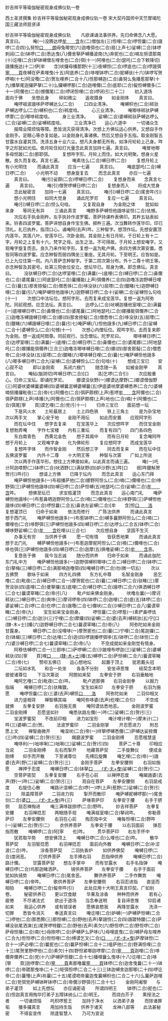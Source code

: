 妙吉祥平等瑜伽秘密观身成佛仪轨一卷


西土圣贤撰集
妙吉祥平等瑜伽秘密观身成佛仪轨一卷
宋大契丹国师中天竺摩竭陀国三藏法师慈贤译


妙吉祥平等瑜伽秘密观身成佛仪轨
　　凡欲课诵法事供养。先归命佛念八大愿。真言曰。
　　唵(一)没腾达啰[牟　　含](二合)左(二)僧伽左(三)怛哩(二合)啰怛曩(二合)誐啰(二合四)么努怛[口　　朗](二合五)母兔唧党(六)迦噜弭也(二合)扇(上声七)娑嚩(二合)钵啰刺闼(二合)钵啰(二合)悉达曳(八)儞舍拏萨嚩播波南(九)奔抳也(二合)喃左努谟那南(十)讫哩(二合)妒钵嚩僧左哩舍也(二合)弭(十一)阿哩也(二合)瑟吒(二合下敕降切)誐播施达(十二)伊[牟　　含]吠攞母播那野(十三)夜嚩怛(二合)啰底也(二合)啰誐弭[寧　　頁](十四)夜嚩在萨素哩曳(十五)阿底养(二合)哆哩钵啰(二合)抳嚩驮(十六)钵啰写贺啰喃(十七)阿没囕(二合)贺左哩养(二合十八)怛那嚩迦(二合)鼻努么兔播惹那拏(十九)播拏尾迦攞萨拏(二十)么攞嚩啰那(二合)迦哩儞(二合)底耶(二合)儗怛嚩儞多(二十一)阿儞也(二合)憾儞尾(二合)啰闭怛哩(二合)啰闭(引二十二)
　　初入道场　　面向于佛　　坐想此身
　　碎如微尘　　返收摄身　　如金刚体
　　真言曰。
　　唵啰祖波誐哆萨啰嚩达么(二合)
　　口四业清净。
　　唵嚩枳也(二合)秫驮萨嚩达啰么(二合)嚩枳也(二合)秫度唅。
　　心三业清净。
　　唵唧哆秫驮萨嚩啰摩(二合)唧哆秫度唅。
　　身三业清净。
　　娑嚩(二合)婆嚩秫驮萨嚩达啰么(二合)娑嚩(二合)娑嚩秫度唅。
　　三业清净已　　运心六道中
　　一切诸众生
　　报障业障烦恼等障。悉皆消灭获得清净。次想上方佛坛运心供养。又想自手作金刚手。足眼心等亦复如是。以金刚身礼事诸佛。然后又想自手五指。取金刚智五甘露水自灌其顶。洗涤五身十业六尘。想凡夫身都无所有。如净月轮轮上己身。吽字之形犹如光焰。依月轮住如灯光量念此真言加持七遍。真言曰。
　　唵冒地唧多母怛跛(二合)那耶弭。
　　复想吽字形。月轮上而住。如大光明聚。想身火星散。良久而复收。真言七遍。
　　唵素佉么(二合)嚩日啰(二合)
　　复想月轮上　　有小光明住
　　而诵此真言　　应当一七遍
　　真言曰。
　　唵底瑟吒(二合)嚩日啰(二合)
　　小光明不动　　想身旋复去
　　而念此真言　　亦应一七遍
　　真言曰。
　　唵(引)娑颇(二合)啰嚩日啰(二合)
　　复想身而来　　念真言七遍
　　真言曰。
　　唵(引)僧贺啰嚩日啰(二合)
　　复想身而入　　将成大觉身
　　念此秘密言　　加持一七遍
　　真言曰。
　　唵(引)嚩日啰(二合)尾舍吽(引)
　　想小光明住　　如同大觉身
　　诵此陀罗尼　　复应一七遍
　　真言曰。
　　唵(引)嚩日啰(二合)怛么句唅。
　　又复观自身　　为金刚之体
　　犹如如来身　　等同无有异
　　三诵此真言
　　唵野多萨嚩怛他誐哆娑怛(二合)佉憾。
　　次应右手执金刚杵。左手执铃作波罗蜜。菩萨持课杵表佛印。其杵五钴表如来。铃表四波罗蜜。菩萨谛想自身作宝生佛。掷杵三遍。次当舞转作莲华印。印已顶礼。礼已执杵。指顶口心。诵唵阿(去声)吽。三种智字。想顶作坛。先想安置顶内莲华。其莲八叶。安莲华已。次卧金刚。其金刚上有日月轮。于日轮上有十二字。月轮之上复有十六。梵字之母。出生之法。不可得故。于月轮上想安唵字。又观唵字旋复而去。良久乃来作轮字形。复想一返为毗卢佛。余四方佛次第安置。悉皆同等四波罗蜜。应念种智而居四隅坐三重座。无其月轮。下至明王。应皆如是。已上九位住第一院。内八菩萨念种智字。于第二院次第分布。外十二尊十明王等。亦念种智及其密号。处第三院依位安立。想坛毕已。观身为佛。即念佛坛。真言曰。
　　没驮嚩日啰(二合)达啰室哩(二合)满曩(一)底哩(二合)嚩日啰(二合二)鼻儞也(二合)婆尾曩(三)阿底瑟吒(二合)曩播能(上声)弭儞养(二合四)迦噜冻迦野嚩日哩(二合)曩(五)那舍捺儗(二合)僧悉体(二合)哆没驮(六)屈嘌(二合)鑁睹(七)迦野嚩日哩(二合)曩(引八)唵萨嚩怛他誐哆(九)迦野嚩日啰(二合十)娑嚩(二合)娑嚩怛么句唅(十一)
　　次想口中法坛位。想阿字形。去而复来成宝莲华。复想一返为阿弥陀。同前观想。应念法坛。真言曰。
　　达啰么(二合)吠嚩迦播他室哩(二合)满曩(一)底哩嚩日啰(二合)鼻儞也(二合)婆尾曩(二)阿地瑟吒(二合)娜播能弭儞养(二合三)迦噜冻嚩誐嚩日哩(二合)娜(四)那舍捺儗(二合)僧悉帝(二合)哆没驮(五)屈嘌(二合)鑁睹(六)嚩誐嚩日哩(二合)曩(引七)唵萨嚩(八)怛他誐多(九)嚩日啰(二合)娑嚩(二合十)婆嚩怛么(二合)句憾(十一)
　　次想心内僧坛位。观吽字形。去而复来即为金刚。想一返成阿閦尊。同前观行。当念僧坛。陀罗尼曰。
　　唧哆嚩日啰(二合)达啰室哩(二合)满曩(一)底哩(二合)嚩日啰(二合)鼻儞也(二合)婆尾娜(二)阿地瑟吒(二合)娜播能弭儞养(三合三)迦噜冻唧哆嚩日哩(二合)娜(四)那舍那儗(二合)僧悉帝(二合)哆没驮(五)屈嘌(二合)鑁睹(六)唧哆嚩日哩(二合)曩(七)唵萨嚩怛他誐多(八)唧多嚩日啰(二合九)娑嚩(二合)婆嚩怛么(二合)句唅(十)
　　想成三宝已　　安心寂不动
　　即以金刚索　　系闭六根门
　　随念随一系　　如被金刚甲
　　真言曰。
　　唵砧(胝阴切)吽嚩日啰(二合)[口　　洛]乞啰(二合引)
　　次应殷重心。归命三宝坛。即诵陀罗尼。
　　娜谟没驮野(一)娜谟达摩野(二)娜谟僧伽野(三)阿婆吠婆嚩曩婆嚩(四)婆嚩曩泥嚩婆嚩曩(五)伊底婆吠摩婆嚩悉养(二合六)婆嚩喃努播攞毗夜(二合)帝(七)阿儞也(二合)弭萨颇楞(上声)惹啰[牟　　含](二合八)阿儞也(二合)弭萨颇楞(上声)哆播(九)阿儞也(二合)弭萨颇楞(上声)地也(二合)喃(十)阿儞也(二合)弭尾[寧　　頁]谟乞哩(二合)党(引十一)
　　归命三宝已　　面前想一坛
　　下是风火水　　土轮最居上
　　土上四色铁　　铁上三角土
　　是为杂宝地　　次以两手叉
　　掌心安于地　　金刚不用坛
　　如此而安置　　应观阿字形
　　而在坛中住　　想字去复来
　　在宝莲华上　　次应想吽字
　　而住宝金刚　　复想勃弄唵
　　字作七宝楼　　内有三重坛
　　而复有四门　　四门各四色
　　东白南青色　　西黄北金色
　　想于其阁中　　而有日月轮
　　复念唵阿吽　　想于月轮上
　　又观唵字身　　化为佛轮形
　　复应想阿字　　而成宝莲华
　　复想吽字体　　而作智金刚
　　然后想三字　　同去而复来
　　而在坛中住　　五佛波罗蜜
　　内外十二尊　　十大明王等
　　种智与次第　　广如上所说
　　次以两手作莲华形。想往上方捧接如来。以此真言而诵三遍。
　　唵(一)吒计阿迦嗏野(二)钵啰(二合)吠洒野(三)满驮野(四)妒沙野(五)吽[口　　弱]吽鑁斛贺贺(引)吽(引)
　　想请上方佛　　已降于坛内
　　而念此真言　　运心东门拜
　　唵萨嚩怛他誐多(一)布祖播萨他(二合)娜野阿怛么(二合)喃(二)儞哩也(二合)哆野弭(三)萨嚩怛他誐哆(四)嚩日啰(二合)萨怛嚩(五)地瑟吒(二合)娑嚩(二合)[牟　　含](六)吽。
　　想佛至坛已　　求宝瓶灌顶
　　而念此真言　　运心南门礼
　　唵萨嚩怛他誐哆(一)布惹鼻晒迦野阿怛么(二合)喃(二)儞哩也(二合)哆野弭(三)萨嚩怛他誐哆(四)嚩日啰(二合)啰怛曩(二合五)鼻诜左娑嚩(二合)[牟　　含]怛[口　　洛](六)
　　复想灌顶已　　归命于如来
　　依法而修行　　广陈法供养
　　而诵此真言　　想于西门礼
　　唵萨嚩怛他誐多(一)布惹钵啰(二合)嚩多曩野阿怛么(二合)喃(二)儞哩也(二合)哆野弭(三)萨嚩怛他誐多(四)嚩日啰(二合)达啰么(二合五)钵啰(二合)嚩哆野娑嚩(二合)[牟　　含](六)纥哩以(三合七)
　　次应想自身　　坚固不生灭
　　办事无有穷　　当供养于佛
　　愿一切有情　　皆获悉地果
　　而诵此真言　　想于北门礼
　　嚩萨嚩怛他誐多(一)布惹迦摩抳阿怛么(二合)喃(二)儞哩也(二合)哆也弭(三)萨嚩怛他誐多(四)嚩日啰(二合)迦摩(五)俱噜娑嚩(二合)[牟　　含](六)恶。
　　复恳告于佛　　我今当志诚
　　随分而供养　　归命于如来
　　而诵此伽陀　　东门礼中方
　　唵萨嚩怛他誐多(一)迦野弭嚩枳唧哆(二合二)嚩日啰(二合)钵啰(二合)拏梅(三)嚩日啰(二合)满那喃迦噜弭(四)唵嚩日啰(二合)勿(微一切五)
　　次以五佛赞　　歌咏于如来
　　四方礼四佛　　东方礼中尊
　　名智金刚身
　　恶乞噜(二合)毗夜(二合)嚩日啰(二合一)摩贺抳也(二合)曩(二)嚩日啰(二合)驮睹(三)摩贺没驮(四)底哩(二合)曼拏攞(五)底哩(二合)嚩日啰(二合)誐啰(二合六)俱洒嚩日啰(二合七)曩谟窣睹(二合)帝(引八)
　　毗卢如来佛金刚身。
　　吠噜左曩(一)摩诃秫驮(二)嚩日啰(二合)爽哆(三)摩诃啰帝(四)钵啰(二合)迦哩(二合)底(五)钵啰(二合)婆娑嚩(二合)啰(二合)仡啰(二合)誐囕(二合七)儞吠(二合)沙嚩日啰(二合八)曩谟窣睹(二合)帝(九)
　　宝生如来宝金刚身。
　　啰怛曩(二合)啰惹(一)素俨鼻啰佉(二)嚩日啰(二合)迦沙(三)宁哩(二合)摩攞(四)娑嚩(二合)婆(去声)嚩秫驮(五)宁[口　　(隸-木+士)]播(六)迦野嚩日啰(二合七)曩谟窣睹(二合)帝(八)
　　阿弥陀如来金刚甘露身。
　　嚩日啰(二合)没哩哆(一)摩贺抳也(二合)曩(二)宁哩(二合)尾迦攞(二合)钵朅(三)嚩日啰(二合)达哩(二合)迦(四)啰誐播啰弭哆(五)钵啰(二合)钵怛(二合六)婆沙嚩日啰(二合七)曩谟窣睹(二合)帝(八)
　　不空成就如来金刚觉有情身。
　　阿穆佉嚩啰(二合一)三部哆(二)萨啰嚩(二合)沙跛哩布啰迦(三)娑嚩(二合)婆嚩秫驮(四)[寧　　頁]哩[口　　(隸-木+士)](二合)播(五)嚩啰(二合)萨怛嚩(二合六)曩谟窣睹(二合)帝(七)
　　赞呗五佛已　　运心想地坛
　　起置于顶上　　犹若戴头冠
　　二坛如水乳　　和合一处坐
　　各各不分别　　安坐谛思惟
　　结契念本明　　彼彼诸尊位
　　下当次第说
　　阿閦如来契　　左拳安于脐
　　右羽垂触地
　　唵阿乞噜(二合)毗夜(二合)吽。
　　毗卢遮那佛　　右羽金刚拳
　　以掘力指端
　　唵嚩日啰(二合)驮睹鑁。
　　宝生如来印　　左拳安于脐
　　右羽为施愿
　　唵啰怛曩(二合)三婆(去声)嚩怛[口　　洛](二合)
　　阿弥陀如来　　二羽仰相叉
　　进力竖相背　　禅智横其端
　　唵阿弥哆婆(去声)纥哩(二合引)
　　不空成就佛　　左拳复安脐
　　右羽施无畏
　　唵阿谟佉悉地恶。
　　金刚波罗蜜　　二羽金刚缚
　　忍愿竖如针
　　唵悉驮路左儞(一)吽(二)娑嚩(二合)贺(引三)
　　宝波罗蜜契　　不改前印相
　　进力如宝形
　　唵计哩计哩(一)摩末计(二)吽(三)婆嚩(二合)贺。
　　法波罗蜜印　　二羽金刚掌
　　开忍愿进力　　附忍愿上文
　　禅智曲微开
　　唵湿吠(二合)帝(一)绊拏啰嚩悉儞(二)萨嚩达娑捺儞(三)吽(四)娑嚩(二合)贺(引五)
　　羯磨波罗蜜　　二羽金刚缚
　　忍愿檀慧竖
　　唵哆利(一)咄哆唎(二)咄唎(三)娑嚩(二合)贺(引四)
　　菩萨二十尊　　印相应当说
　　二羽金刚缚　　左右而掣开
　　地藏菩萨契　　二手旋舞仪
　　便成金刚缚　　仰手而开散
　　下至诸尊位　　先缚后旋舞
　　唵乞哩(二合)帝(一)誐婆(去声)野(二)娑嚩(二合)贺(引三)
　　金刚手菩萨　　左拳安腰侧
　　右羽如施愿　　禅押于忍度
　　唵嚩日啰(二合)钵拏[口　　(尤-尢+曳)](一)娑嚩(二合)贺(引二)
　　空菩萨密契　　左拳复安腰
　　右手在心前　　以禅押忍度
　　唵朅誐婆(去声)野(一)吽(二)娑嚩(二合)贺(引三)
　　观自在菩萨　　左拳安腰侧
　　右羽屈戒度　　右旋住心散
　　唵路计湿嚩(二合)啰(一)啰(上声)惹野(二)娑嚩(二合)贺(引三)
　　除盖障菩萨　　二羽进力钩
　　掣开而散印
　　唵萨嚩抳嚩啰那(一)尾舍剑(二合)婆[口　　(尤-尢+曳)](二)吽(三)
　　萨埵菩萨印　　左拳安于腰
　　右手于脐侧　　屈忍禅掏进
　　唵三满哆跋捺啰(二合)野吽。
　　妙吉祥菩萨　　左拳复安腰
　　右羽禅捻忍　　两眼随手视
　　唵满祖室哩(二合)拏闼吽。
　　弥勒菩萨印　　左拳安腰侧
　　右羽在心前　　掏忍指中文
　　唵每怛哩(二合)野吽(一)娑嚩(二合)贺(引二)
　　衣供养菩萨　　左拳安于腰
　　以右羽面前　　弹忍指而散
　　唵嚩啰(二合)阿[寧　　也]吽。
　　贯华菩萨印　　右左手怀中
　　犹若取华势　　想安佛顶上
　　唵嚩日啰(二合)么哩也(二合)吽。
　　散华菩萨契　　左羽智捻愿
　　右羽禅捻忍　　面前向外散
　　唵嚩日啰(二合)补涩波(二合)吽。
　　涂香菩萨契　　二羽执香炉
　　如供养佛契
　　唵嚩日啰(二合)度闭恶。
　　灯供养菩萨　　左手捧右羽
　　忍指伸供养
　　唵嚩日啰(二合)路计儞。
　　甘露菩萨契　　想左手掌中
　　而有甘露水　　右手名指弹
　　唵嚩日啰(二合)坞那迦睹洒萨。
　　镜供养菩萨　　左拳安于腰
　　右手于面前　　犹如执镜势
　　唵嚩日啰(二合)尾舍恶。
　　舞供养菩萨　　二手作舞势
　　唵嚩日啰(二合)帝吽。
　　歌供养菩萨　　左拳安腰侧
　　右羽忍进指　　直竖而相拍
　　唵嚩日啰(二合)儗帝吽(引)
　　此处应用十大明王真言印契。广如别卷。
　　秘密供养已　　更以饮食献
　　华果及涂香　　种种而供养
　　若有心疲倦　　不尽诸法式
　　欲出于道场　　当念奉送明
　　复自谛思惟　　仰启诸如来
　　我运心供养　　或有错误者
　　愿佛哀愍我　　再降甘露水
　　洗涤一切罪　　悉皆令消灭
　　奉送真言曰
　　唵讫哩(二合)妒嚩(一)萨嚩萨怛嚩(二合二)啰他(二合)那悉腾(三)那怛嚩(二合)野他(去声)拏誐怛(二合四)誐蹉特鑁(二合)萨嚩没驮尾洒演(五)尾贺啰特鑁(二合)野他(去声)素欠(六)野怛啰(二合)野怛啰(二合)萨母怛播(二合)南(七)母捺啰(二合)萨嚩萨么萨哆(八)母哩底曳(二合)嚩萨母左哩养(二合九)怛怛啰(二合)怛怛哩(二合)缚谟乞叉(二合)[口　　(尤-尢+曳)](十)萨摩钵怛(二合十一)萨必哩(二合)曩抳也(二合)曩萨怛嚩(二合十二)嗢萨他(二合)野满怛哩(二合十三)尾贺里野啰他(二合)素欠(十四)野怛紧唧迦啰摩(二合)[寧　　頁](十五)迦哩(二合)哆儞奔儞养(二合)党(十六)萨嚩萨怛鑁(二合十七)播哩曩么曳哆(十八)讫哩(二合)哆[寧　　頁]迦啰摩(二合)[寧　　頁](十九)素那噜曩[寧　　頁](二十)钵啰(二合)迦舍曳曩(二十一)钵啰(二合)帝蹉那曳哆(二十二)矩弭怛啰(二合二十三)三钵迦嚩舍迦那唧(二十四)啰讫帝(二合)曩懵(上声)祢曩(二十五)尾谟呬帝曩迦曳曩嚩枳也(二合二十六)么曩萨迦哩(二合)党弭党萨嚩钵畔钵啰(二合)帝儞沙野弭(引二合十七)
　　金刚阿阇黎　　与弟子灌顶
　　如上先想坛　　亦应诵密语
　　所谓四明王
　　钵啰(二合)抳也(二合)怛迦真言用掏华打弟子五障钵纳么(二合)明王。
　　而烧白芥子　　熏授法之者
　　一切诸烦恼　　吒枳啰惹王
　　加持于净水　　以洒弟子身
　　而除诸罪垢　　播多攞真言
　　用加持生饭　　供养于诸天
　　龙神八部等　　此法甚秘密
　　不得妄宣传　　除逢智慧人
　　乃可为宣说

